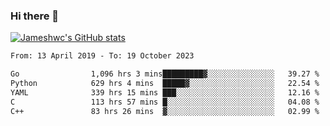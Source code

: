 ### Hi there 👋

[![Jameshwc's GitHub stats](https://github-readme-stats.vercel.app/api?username=jameshwc)](https://github.com/anuraghazra/github-readme-stats)

<!--START_SECTION:waka-->

```txt
From: 13 April 2019 - To: 19 October 2023

Go                1,096 hrs 3 mins█████████▓░░░░░░░░░░░░░░░   39.27 %
Python            629 hrs 4 mins  █████▓░░░░░░░░░░░░░░░░░░░   22.54 %
YAML              339 hrs 15 mins ███░░░░░░░░░░░░░░░░░░░░░░   12.16 %
C                 113 hrs 57 mins █░░░░░░░░░░░░░░░░░░░░░░░░   04.08 %
C++               83 hrs 26 mins  ▓░░░░░░░░░░░░░░░░░░░░░░░░   02.99 %
```

<!--END_SECTION:waka-->